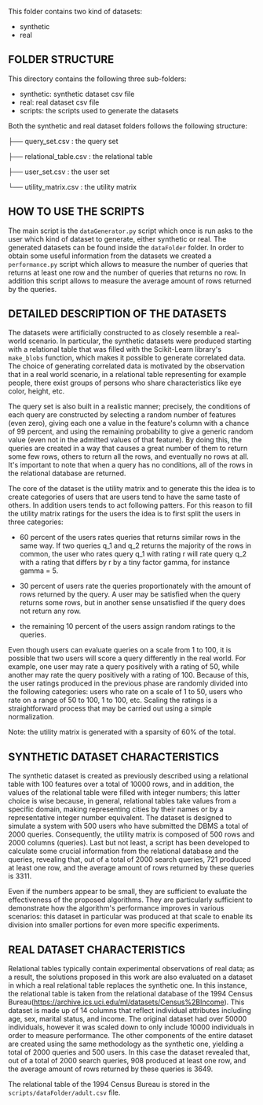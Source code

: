 This folder contains two kind of datasets:
* synthetic
* real



## FOLDER STRUCTURE 

This directory contains the following three sub-folders:
* synthetic: synthetic dataset csv file
* real: real dataset csv file
* scripts: the scripts used to generate the datasets

Both the synthetic and real dataset folders follows the following structure:

├── query_set.csv : the query set

├── relational_table.csv : the relational table

├── user_set.csv : the user set

└── utility_matrix.csv : the utility matrix



## HOW TO USE THE SCRIPTS 

The main script is the `dataGenerator.py` script which once is run asks to the
user which kind of dataset to generate, either synthetic or real. The generated
datasets can be found inside the `dataFolder` folder. In order to obtain some
useful information from the datasets we created a `performance.py` script which
allows to measure the number of queries that returns at least one row and the
number of queries that returns no row. In addition this script allows to measure
the average amount of rows returned by the queries.



## DETAILED DESCRIPTION OF THE DATASETS 

The datasets were artificially constructed to as closely resemble a real-world
scenario. In particular, the synthetic datasets were produced starting with a
relational table that was filled with the Scikit-Learn library's `make_blobs`
function, which makes it possible to generate correlated data. The choice of
generating correlated data is motivated by the observation that in a real world
scenario, in a relational table representing for example people, there exist
groups of persons who share characteristics like eye color, height, etc. 

The query set is also built in a realistic manner; precisely, the conditions of
each query are constructed by selecting a random number of features (even zero),
giving each one a value in the feature's column with a chance of 99 percent,
and using the remaining probability to give a generic random value (even not in
the admitted values of that feature). By doing this, the queries are created in
a way that causes a great number of them to return some few rows, others to
return all the rows, and eventually no rows at all. It's important to note that
when a query has no conditions, all of the rows in the relational database are
returned. 

The core of the dataset is the utility matrix and to generate this the idea is
to create categories of users that are users tend to have the same taste of
others. In addition users tends to act following patters. For this reason to
fill the utility matrix ratings for the users the idea is to first split the
users in three categories: 

* 60 percent of the users rates queries that returns similar rows in the same
  way. If two queries q_1 and q_2 returns the majority of the rows in
  common, the user who rates query q_1 with rating r will rate query q_2
  with a rating that differs by r by a tiny factor gamma, for instance
  gamma = 5.

* 30 percent of users rate the queries proportionately with the amount of rows
  returned by the query. A user may be satisfied when the query returns some
  rows, but in another sense unsatisfied if the query does not return any row. 

* the remaining 10 percent of the users assign random ratings to the queries.


Even though users can evaluate queries on a scale from 1 to 100, it is
possible that two users will score a query differently in the real world. For
example, one user may rate a query positively with a rating of 50, while another
may rate the query positively with a rating of 100. Because of this, the user
ratings produced in the previous phase are randomly divided into the following
categories: users who rate on a scale of 1 to 50, users who rate on a range
of 50 to 100, 1 to 100, etc. Scaling the ratings is a straightforward
process that may be carried out using a simple normalization.

Note: the utility matrix is generated with a sparsity of 60% of the total.



## SYNTHETIC DATASET CHARACTERISTICS

The synthetic dataset is created as previously described using a relational
table with 100 features over a total of 10000 rows, and in addition, the values
of the relational table were filled with integer numbers; this latter choice is
wise because, in general, relational tables take values from a specific domain,
making representing cities by their names or by a representative integer number
equivalent. The dataset is designed to simulate a system with 500 users who have
submitted the DBMS a total of 2000 queries. Consequently, the utility matrix is
composed of 500 rows and 2000 columns (queries). Last but not least, a script
has been developed to calculate some crucial information from the relational
database and the queries, revealing that, out of a total of 2000 search queries,
721 produced at least one row, and the average amount of rows returned by these
queries is 3311. 

Even if the numbers appear to be small, they are sufficient to evaluate the
effectiveness of the proposed algorithms. They are particularly sufficient to
demonstrate how the algorithm's performance improves in various scenarios: this
dataset in particular was produced at that scale to enable its division into
smaller portions for even more specific experiments. 



## REAL DATASET CHARACTERISTICS

Relational tables typically contain experimental observations of real data; as a
result, the solutions proposed in this work are also evaluated on a dataset in
which a real relational table replaces the synthetic one. In this instance, the
relational table is taken from the relational database of the 1994 Census
Bureau(https://archive.ics.uci.edu/ml/datasets/Census%2BIncome). This dataset is
made up of 14 columns that reflect individual attributes including age, sex,
marital status, and income. The original dataset had over 50000 individuals,
however it was scaled down to only include 10000 individuals in order to measure
performance. The other components of the entire dataset are created using the
same methodology as the synthetic one, yielding a total of 2000 queries and 500
users. In this case the dataset revealed that, out of a total of 2000 search
queries, 908 produced at least one row, and the average amount of rows returned
by these queries is 3649. 

The relational table of the 1994 Census Bureau is stored in the
`scripts/dataFolder/adult.csv` file.